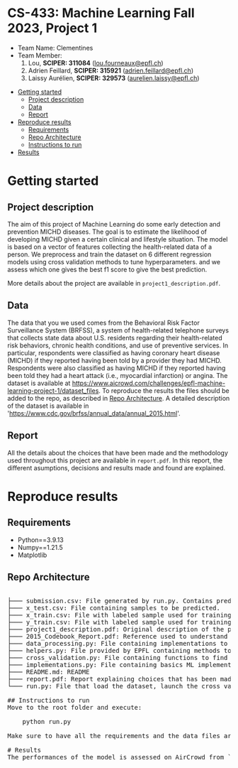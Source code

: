 # CS-433: Machine Learning Fall 2023, Project 1 
- Team Name: Clementines
- Team Member:
    1. Lou, **SCIPER: 311084** (lou.fourneaux@epfl.ch)
    2. Adrien Feillard, **SCIPER: 315921** (adrien.feillard@epfl.ch)
    3. Laissy Aurélien, **SCIPER: 329573** (aurelien.laissy@epfl.ch)

* [Getting started](#getting-started)
    * [Project description](#project-description)
    * [Data](#data)
    * [Report](#report)
* [Reproduce results](#reproduce-results)
    * [Requirements](#Requirements)
    * [Repo Architecture](#repo-architecture)
    * [Instructions to run](#instructions-to-run)
* [Results](#results)

# Getting started
## Project description
The aim of this project of Machine Learning do some early detection and prevention MICHD diseases. The goal is to estimate the likelihood of developing MICHD given a certain clinical and lifestyle situation.
The model is based on a vector of features collecting the health-related data of a person.
We preprocess and train the dataset on 6 different regression models using cross validation methods to tune hyperparameters. and we assess which one gives the best f1 score to give the best prediction.

More details about the project are available in `project1_description.pdf`.
## Data
The data that you we used comes from the Behavioral Risk Factor Surveillance System (BRFSS), a system of
health-related telephone surveys that collects state data about U.S. residents regarding their health-related risk
behaviors, chronic health conditions, and use of preventive services. In particular, respondents were classified
as having coronary heart disease (MICHD) if they reported having been told by a provider they had MICHD.
Respondents were also classified as having MICHD if they reported having been told they had a heart attack (i.e.,
myocardial infarction) or angina.
 The dataset is available at https://www.aicrowd.com/challenges/epfl-machine-learning-project-1/dataset_files. To reproduce the results the files should be added to the repo, as described in [Repo Architecture](#repo-architecture). A detailed description of the dataset is available in 'https://www.cdc.gov/brfss/annual_data/annual_2015.html'.

## Report
All the details about the choices that have been made and the methodology used throughout this project are available in `report.pdf`. In this report, the different asumptions, decisions and results made and found are explained.
# Reproduce results
## Requirements
- Python==3.9.13
- Numpy==1.21.5
- Matplotlib

## Repo Architecture
<pre>  
├─── submission.csv: File generated by run.py. Contains predictions of sample from test.csv. 
├─── x_test.csv: File containing samples to be predicted.
├─── x_train.csv: File with labeled sample used for training.
├─── y_train.csv: File with labeled sample used for training.
├─── project1_description.pdf: Original description of the project provided by EPFL.
├─── 2015_Codebook_Report.pdf: Reference used to understand features of the dataset.
├─── data_processing.py: File containing implementations to process the raw data.
├─── helpers.py: File provided by EPFL containing methods to load the data and create submissions for aircrowd.
├─── cross_validation.py: File containing functions to find the best hyperparameters for each optimization methods
├─── implementations.py: File containing basics ML implementations asked in the project description.
├─── README.md: README
├─── report.pdf: Report explaining choices that has been made.
└─── run.py: File that load the dataset, launch the cross validation, trains models with parameters  and generate submissison.csv.

## Instructions to run 
Move to the root folder and execute:

    python run.py

Make sure to have all the requirements and the data files are in the root. 

# Results
The performances of the model is assessed on AirCrowd from `data/submission.csv` generated by `run.py`. The model achieves a global accuracy of "0.837" with a F1-score of "0.3910" the submission ID on AIcrowd is 243811.
